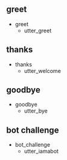 ## greet
* greet
  - utter_greet

## thanks
* thanks
  - utter_welcome

## goodbye
* goodbye
  - utter_bye

## bot challenge
* bot_challenge
  - utter_iamabot
